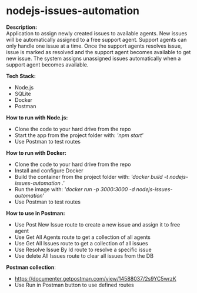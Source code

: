 # nodejs-issues-automation

**Description:**<br>
Application to assign newly created issues to available agents. New issues will be automatically assigned to a free support agent. Support agents can only handle one issue at a time. Once the support agents resolves issue, issue is marked as resolved and the support
agent becomes available to get new issue. The system assigns unassigned issues automatically when a support agent becomes available.

**Tech Stack:**<br>
- Node.js
- SQLite
- Docker
- Postman

**How to run with Node.js:**<br>
- Clone the code to your hard drive from the repo
- Start the app from the project folder with: _'npm start'_
- Use Postman to test routes

**How to run with Docker:**<br>
- Clone the code to your hard drive from the repo
- Install and configure Docker
- Build the container from the project folder with: _'docker build -t nodejs-issues-automation .'_
- Run the image with: _'docker run -p 3000:3000 -d nodejs-issues-automation'_
- Use Postman to test routes

**How to use in Postman:**<br>
- Use Post New Issue route to create a new issue and assign it to free agent
- Use Get All Agents route to get a collection of all agents
- Use Get All Issues route to get a collection of all issues
- Use Resolve Issue By Id route to resolve a specific issue
- Use delete All Issues route to clear all issues from the DB

**Postman collection**:<br> 
- https://documenter.getpostman.com/view/14588037/2s9YC5wrzK
- Use Run in Postman button to use defined routes
